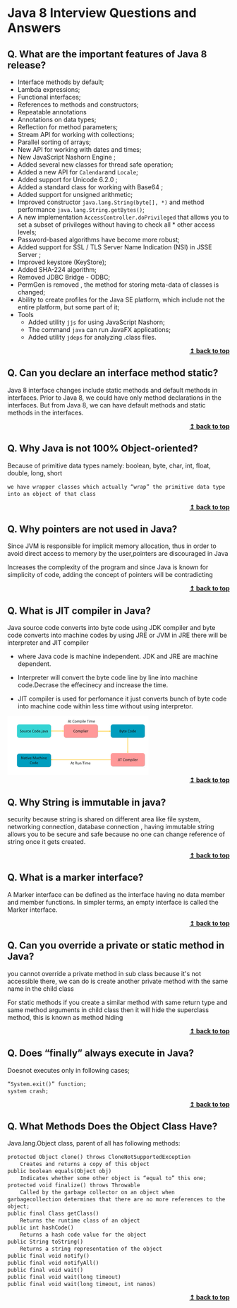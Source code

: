 # Java 8 Interview Questions and Answers

## Q. What are the important features of Java 8 release?

* Interface methods by default;
* Lambda expressions;
* Functional interfaces;
* References to methods and constructors;
* Repeatable annotations
* Annotations on data types;
* Reflection for method parameters;
* Stream API for working with collections;
* Parallel sorting of arrays;
* New API for working with dates and times;
* New JavaScript Nashorn Engine ;
* Added several new classes for thread safe operation;
* Added a new API for `Calendar`and `Locale`;
* Added support for Unicode 6.2.0 ;
* Added a standard class for working with Base64 ;
* Added support for unsigned arithmetic;
* Improved constructor `java.lang.String(byte[], *)` and method performance `java.lang.String.getBytes()`;
* A new implementation `AccessController.doPrivileged` that allows you to set a subset of privileges without having to check all * other access levels;
* Password-based algorithms have become more robust;
* Added support for SSL / TLS Server Name Indication (NSI) in JSSE Server ;
* Improved keystore (KeyStore);
* Added SHA-224 algorithm;
* Removed JDBC Bridge - ODBC;
* PermGen is removed , the method for storing meta-data of classes is changed;
* Ability to create profiles for the Java SE platform, which include not the entire platform, but some part of it;
* Tools
    * Added utility `jjs` for using JavaScript Nashorn;
    * The command `java` can run JavaFX applications;
    * Added utility `jdeps` for analyzing .class files.

<div align="right">
    <b><a href="#">↥ back to top</a></b>
</div>

## Q. Can you declare an interface method static?

Java 8 interface changes include static methods and default methods in interfaces. Prior to Java 8, we could have only method declarations in the interfaces. But from Java 8, we can have default methods and static methods in the interfaces.

<div align="right">
    <b><a href="#">↥ back to top</a></b>
</div>

## Q. Why Java is not 100% Object-oriented?

Because of primitive data types namely: boolean, byte, char, int, float, double, long, short

	we have wrapper classes which actually “wrap” the primitive data type into an object of that class

<div align="right">
    <b><a href="#">↥ back to top</a></b>
</div>

## Q. Why pointers are not used in Java?

Since JVM is responsible for implicit memory allocation, thus in order to avoid direct access to memory by the user,pointers are discouraged in Java

Increases the complexity of the program and since Java is known for simplicity of code, adding the concept of pointers will be contradicting

<div align="right">
    <b><a href="#">↥ back to top</a></b>
</div>

## Q. What is JIT compiler in Java?

Java source code converts into byte code using JDK compiler and byte code converts into machine codes by using JRE or JVM in JRE there will be interpreter and JIT compiler 

* where Java code is machine independent. JDK and JRE are machine dependent.

* Interpreter will convert the byte code line by line into machine code.Decrase the effecinecy and increase the time.

* JIT compiler is used for perfomance it just converts bunch of byte code into machine code within less time without using interpretor.

<img src="assets/JIT.png" alt="Jit Compiler" />

<div align="right">
    <b><a href="#">↥ back to top</a></b>
</div>

## Q. Why String is immutable in java?

security because string is shared on different area like file system, networking connection, database connection , having immutable string allows you to be secure and safe because no one can change reference of string once it gets created.

<div align="right">
    <b><a href="#">↥ back to top</a></b>
</div>

## Q. What is a marker interface?

A Marker interface can be defined as the interface having no data member and member functions. In simpler terms, an empty interface is called the Marker interface.

<div align="right">
    <b><a href="#">↥ back to top</a></b>
</div>

## Q. Can you override a private or static method in Java?

you cannot override a private method in sub class because it's not accessible there, we can do is create another private method with the same name in the child class

For static methods if you create a similar method with same return type and same method arguments in child class then it will hide the superclass method, this is known as method hiding

<div align="right">
    <b><a href="#">↥ back to top</a></b>
</div>
 
## Q. Does “finally” always execute in Java?

Doesnot executes only in following cases;

	“System.exit()” function;
	system crash;

<div align="right">
    <b><a href="#">↥ back to top</a></b>
</div>
 
## Q. What Methods Does the Object Class Have?

Java.lang.Object class, parent of all has following methods:
	
	protected Object clone() throws CloneNotSupportedException
		Creates and returns a copy of this object
	public boolean equals(Object obj)
		Indicates whether some other object is “equal to” this one;
	protected void finalize() throws Throwable
		Called by the garbage collector on an object when garbagecollection determines that there are no more references to the object;
	public final Class getClass() 
		Returns the runtime class of an object
	public int hashCode()
		Returns a hash code value for the object
	public String toString()
		Returns a string representation of the object
	public final void notify()
	public final void notifyAll()
	public final void wait()
	public final void wait(long timeout)
	public final void wait(long timeout, int nanos)

<div align="right">
    <b><a href="#">↥ back to top</a></b>
</div>
